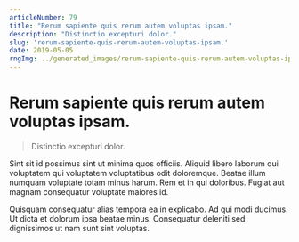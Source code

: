 ```yaml
---
articleNumber: 79
title: "Rerum sapiente quis rerum autem voluptas ipsam."
description: "Distinctio excepturi dolor."
slug: 'rerum-sapiente-quis-rerum-autem-voluptas-ipsam.'
date: 2019-05-05
rngImg: ../generated_images/rerum-sapiente-quis-rerum-autem-voluptas-ipsam..jpg
---
```


# Rerum sapiente quis rerum autem voluptas ipsam.

> Distinctio excepturi dolor.

Sint sit id possimus sint ut minima quos officiis. Aliquid libero laborum qui voluptatem qui voluptatem voluptatibus odit doloremque. Beatae illum numquam voluptate totam minus harum. Rem et in qui doloribus. Fugiat aut magnam consequatur voluptate maiores id.
 Quisquam consequatur alias tempora ea in explicabo. Ad qui modi ducimus. Ut dicta et dolorum ipsa beatae minus. Consequatur deleniti sed dignissimos ut nam sunt sint voluptas.
